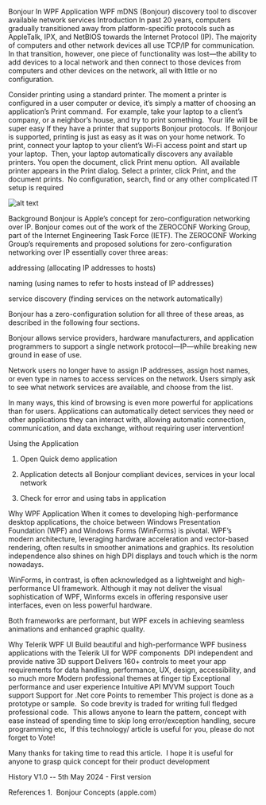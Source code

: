 Bonjour In WPF Application
WPF mDNS (Bonjour) discovery tool to discover available network services
Introduction
In past 20 years, computers gradually transitioned away from platform-specific protocols such as AppleTalk, IPX, and NetBIOS towards the Internet Protocol (IP). The majority of computers and other network devices all use TCP/IP for communication. In that transition, however, one piece of functionality was lost—the ability to add devices to a local network and then connect to those devices from computers and other devices on the network, all with little or no configuration.

Consider printing using a standard printer. The moment a printer is configured in a user computer or device, it’s simply a matter of choosing an application’s Print command.  For example, take your laptop to a client’s company, or a neighbor’s house, and try to print something.  Your life will be super easy If they have a printer that supports Bonjour protocols.  If Bonjour is supported, printing is just as easy as it was on your home network. To print, connect your laptop to your client’s Wi-Fi access point and start up your laptop.  Then, your laptop automatically discovers any available printers. You open the document, click Print menu option.  All available printer appears in the Print dialog. Select a printer, click Print, and the document prints.  No configuration, search, find or any other complicated IT setup is required

![alt text](https://github.com/bkumarbk9/BonjourInWPF/tree/main/doc/img/Screenshot.jpg)


Background
Bonjour is Apple’s concept for zero-configuration networking over IP. Bonjour comes out of the work of the ZEROCONF Working Group, part of the Internet Engineering Task Force (IETF). The ZEROCONF Working Group’s requirements and proposed solutions for zero-configuration networking over IP essentially cover three areas:

addressing (allocating IP addresses to hosts)

naming (using names to refer to hosts instead of IP addresses)

service discovery (finding services on the network automatically)

Bonjour has a zero-configuration solution for all three of these areas, as described in the following four sections.

Bonjour allows service providers, hardware manufacturers, and application programmers to support a single network protocol—IP—while breaking new ground in ease of use.

Network users no longer have to assign IP addresses, assign host names, or even type in names to access services on the network. Users simply ask to see what network services are available, and choose from the list.

In many ways, this kind of browsing is even more powerful for applications than for users. Applications can automatically detect services they need or other applications they can interact with, allowing automatic connection, communication, and data exchange, without requiring user intervention!

Using the Application

1. Open Quick demo application

2. Application detects all Bonjour compliant devices, services in your local network

3. Check for error and using tabs in application 

Why WPF Application
When it comes to developing high-performance desktop applications, the choice between Windows Presentation Foundation (WPF) and Windows Forms (WinForms) is pivotal. WPF’s modern architecture, leveraging hardware acceleration and vector-based rendering, often results in smoother animations and graphics. Its resolution independence also shines on high DPI displays and touch which is the norm nowadays.

WinForms, in contrast, is often acknowledged as a lightweight and high-performance UI framework. Although it may not deliver the visual sophistication of WPF, Winforms excels in offering responsive user interfaces, even on less powerful hardware.

Both frameworks are performant, but WPF excels in achieving seamless animations and enhanced graphic quality. 

Why Telerik WPF UI
Build beautiful and high-performance WPF business applications with the Telerik UI for WPF components
 DPI independent and provide native 3D support
Delivers 160+ controls to meet your app requirements for data handling, performance, UX, design, accessibility, and so much more
Modern professional themes at finger tip
Exceptional performance and user experience
Intuitive API
MVVM support
Touch support
Support for .Net core
Points to remember
This project is done as a prototype or sample.  So code brevity is traded for writing full fledged professional code.  This allows anyone to learn the pattern, concept with ease instead of spending time to skip long error/exception handling, secure programming etc,  If this technology/ article is useful for you, please do not forget to Vote!  

Many thanks for taking time to read this article.  I hope it is useful for anyone to grasp quick concept for their product development

History
V1.0 -- 5th May 2024 - First version

References
1.  Bonjour Concepts (apple.com)


